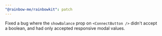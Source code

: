 ```yaml
---
"@rainbow-me/rainbowkit": patch
---
```


Fixed a bug where the `showBalance` prop on `<ConnectButton />` didn't accept a boolean, and had only accepted responsive modal values.
